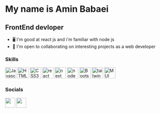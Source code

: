 My name is Amin Babaei
===============================

FrontEnd devloper
-----------------------------

*   🖥️  I'm good at react js and i'm familiar with node js
*   🤝  I'm open to collaborating on interesting projects as a web developer
              
### Skills
<p align="left">
 
<a href="https://developer.mozilla.org/en-US/docs/Web/JavaScript" target="_blank" rel="noreferrer"><img src="https://upload.wikimedia.org/wikipedia/commons/thumb/b/ba/Javascript_badge.svg/1200px-Javascript_badge.svg.png" width="36" height="36" alt="Javascript" /></a>
  <a href="https://developer.mozilla.org/en-US/docs/Glossary/HTML5" target="_blank" rel="noreferrer"><img src="https://raw.githubusercontent.com/danielcranney/readme-generator/main/public/icons/skills/html5-colored.svg" width="36" height="36" alt="HTML5" /></a>
    <a href="https://developer.mozilla.org/en-US/docs/Web/CSS" target="_blank" rel="noreferrer"><img src="https://raw.githubusercontent.com/danielcranney/readme-generator/main/public/icons/skills/css3-colored.svg" width="36" height="36" alt="CSS3" /></a>
      <a href="https://reactjs.org/" target="_blank" rel="noreferrer"><img src="https://upload.wikimedia.org/wikipedia/commons/thumb/a/a7/React-icon.svg/220px-React-icon.svg.png" width="36" height="36" alt="react js" /></a>
   <a href="https://next.org/" target="_blank" rel="noreferrer"><img src="https://images.ctfassets.net/23aumh6u8s0i/c04wENP3FnbevwdWzrePs/1e2739fa6d0aa5192cf89599e009da4e/nextjs" width="36" height="36" alt="next js" /></a>
            <a href="https://nodejs.org" target="_blank" rel="noreferrer"><img src="https://building.co/wp-content/uploads/2016/08/node.png" width="36" height="36" alt="node js" /></a>
    <a href="https://getbootstrap.com/" target="_blank" rel="noreferrer"><img src="https://raw.githubusercontent.com/danielcranney/readme-generator/main/public/icons/skills/bootstrap-colored.svg" width="36" height="36" alt="Bootstrap" /></a>
  <a href="https://tailwindcss.com" target="_blank" rel="noreferrer"><img src="https://user-images.githubusercontent.com/96679661/176516802-206f9372-6af7-4d7d-bd94-13d7f8f21663.png" width="36" height="36" alt="tailwind css" /></a>
    <a href="https://https://mui.com" target="_blank" rel="noreferrer"><img src="https://seeklogo.com/images/M/mui-logo-56F171E991-seeklogo.com.png" width="36" height="36" alt="MUI" /></a>
</p>
                    
### Socials
                  
<p align="left">
    <a href="https://www.instagram.com/aminnymous" target="_blank" rel="noreferrer"><img src="https://raw.githubusercontent.com/danielcranney/readme-generator/main/public/icons/socials/instagram.svg" width="32" height="32" /></a>
<a href="https://www.github.com/aminovaq" target="_blank" rel="noreferrer"><img src="https://raw.githubusercontent.com/danielcranney/readme-generator/main/public/icons/socials/github-dark.svg" width="32" height="32" /></a>
 

